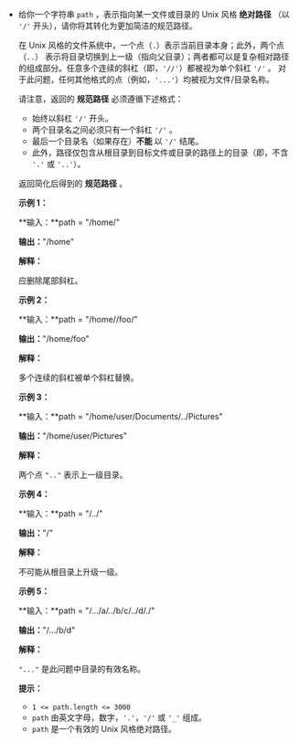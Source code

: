 - 给你一个字符串 `path` ，表示指向某一文件或目录的 Unix 风格 **绝对路径** （以 `'/'` 开头），请你将其转化为更加简洁的规范路径。

  在 Unix 风格的文件系统中，一个点（`.`）表示当前目录本身；此外，两个点 （`..`） 表示将目录切换到上一级（指向父目录）；两者都可以是复杂相对路径的组成部分。任意多个连续的斜杠（即，`'//'`）都被视为单个斜杠 `'/'` 。 对于此问题，任何其他格式的点（例如，`'...'`）均被视为文件/目录名称。

  请注意，返回的 **规范路径** 必须遵循下述格式：

  - 始终以斜杠 `'/'` 开头。
  - 两个目录名之间必须只有一个斜杠 `'/'` 。
  - 最后一个目录名（如果存在）**不能** 以 `'/'` 结尾。
  - 此外，路径仅包含从根目录到目标文件或目录的路径上的目录（即，不含 `'.'` 或 `'..'`）。

  返回简化后得到的 **规范路径** 。

   

  **示例 1：**

  **输入：**path = "/home/"

  **输出：**"/home"

  **解释：**

  应删除尾部斜杠。

  **示例 2：**

  **输入：**path = "/home//foo/"

  **输出：**"/home/foo"

  **解释：**

  多个连续的斜杠被单个斜杠替换。

  **示例 3：**

  **输入：**path = "/home/user/Documents/../Pictures"

  **输出：**"/home/user/Pictures"

  **解释：**

  两个点 `".."` 表示上一级目录。

  **示例 4：**

  **输入：**path = "/../"

  **输出：**"/"

  **解释：**

  不可能从根目录上升级一级。

  **示例 5：**

  **输入：**path = "/.../a/../b/c/../d/./"

  **输出：**"/.../b/d"

  **解释：**

  `"..."` 是此问题中目录的有效名称。

   

  **提示：**

  - `1 <= path.length <= 3000`
  - `path` 由英文字母，数字，`'.'`，`'/'` 或 `'_'` 组成。
  - `path` 是一个有效的 Unix 风格绝对路径。